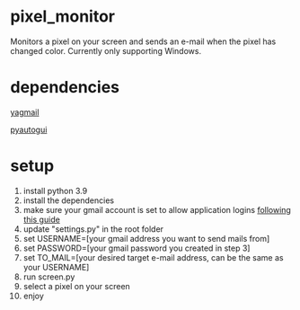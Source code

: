 # pixel_monitor
Monitors a pixel on your screen and sends an e-mail when the pixel has changed color. 
Currently only supporting Windows.

# dependencies
[yagmail](https://pypi.org/project/yagmail/)

[pyautogui](https://pyautogui.readthedocs.io/en/latest)

# setup
1. install python 3.9
2. install the dependencies
3. make sure your gmail account is set to allow application logins [following this guide](https://support.google.com/accounts/answer/185833)  
4. update "settings.py" in the root folder
5. set USERNAME=[your gmail address you want to send mails from]
6. set PASSWORD=[your gmail password you created in step 3]
7. set TO_MAIL=[your desired target e-mail address, can be the same as your USERNAME]
9. run screen.py
10. select a pixel on your screen
11. enjoy


